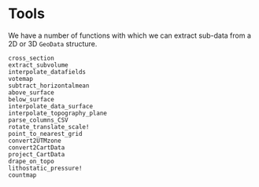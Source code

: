 # Tools

We have a number of functions with which we can extract sub-data from a 2D or 3D `GeoData` structure.

```@docs
cross_section
extract_subvolume
interpolate_datafields
votemap
subtract_horizontalmean
above_surface
below_surface
interpolate_data_surface
interpolate_topography_plane
parse_columns_CSV
rotate_translate_scale!
point_to_nearest_grid
convert2UTMzone
convert2CartData
project_CartData
drape_on_topo
lithostatic_pressure!
countmap
```

